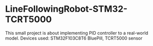 # LineFollowingRobot-STM32-TCRT5000
This small project is about implementing PID controller to a real-world model.
Devices used: STM32F103C8T6 BluePill, TCRT5000 sensor
